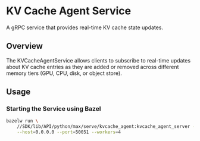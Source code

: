 # KV Cache Agent Service

A gRPC service that provides real-time KV cache state updates.

## Overview

The KVCacheAgentService allows clients to subscribe to real-time updates about
KV cache entries as they are added or removed across different memory tiers
(GPU, CPU, disk, or object store).

## Usage

### Starting the Service using Bazel

```bash
bazelw run \
    //SDK/lib/API/python/max/serve/kvcache_agent:kvcache_agent_server -- \
    --host=0.0.0.0 --port=50051 --workers=4
```
